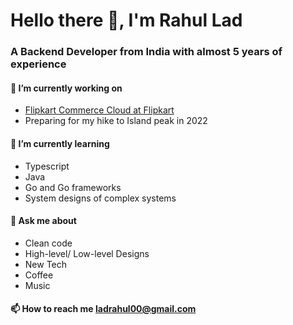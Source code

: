# Hello there 👋, I'm Rahul Lad
### A Backend Developer from India with almost 5 years of experience


#### 🔭 I’m currently working on 
- [Flipkart Commerce Cloud at Flipkart](https://cloud.flipkart.com/)
- Preparing for my hike to Island peak in 2022


#### 🌱 I’m currently learning 
- Typescript
- Java
- Go and Go frameworks
- System designs of complex systems

#### 💬 Ask me about 
- Clean code 
- High-level/ Low-level Designs
- New Tech
- Coffee
- Music

#### 📫 How to reach me **ladrahul00@gmail.com**
